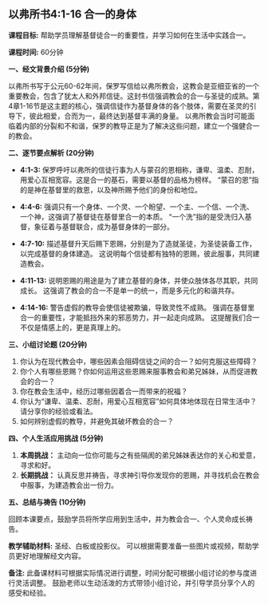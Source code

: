 ## 以弗所书4:1-16  合一的身体

**课程目标:**  帮助学员理解基督徒合一的重要性，并学习如何在生活中实践合一。

**课程时间:** 60分钟


**一、经文背景介绍 (5分钟)**

以弗所书写于公元60-62年间，保罗写信给以弗所教会，这教会是亚细亚省的一个重要教会，包含了犹太人和外邦信徒。这封书信强调教会的合一与圣徒的成熟。第4章1-16节是这主题的核心，强调信徒作为基督身体的各个肢体，需要在圣灵的引导下，彼此相爱，合而为一，最终达到基督丰满的身量。  以弗所教会当时可能面临着内部的分裂和不和谐，保罗的教导正是为了解决这些问题，建立一个强健合一的教会。


**二、逐节要点解析 (20分钟)**

* **4:1-3:**  保罗呼吁以弗所的信徒行事为人与蒙召的恩相称，谦卑、温柔、忍耐，用爱心互相宽容。这是合一的基石，需要以基督的品格为榜样。  “蒙召的恩”指的是神在基督里的救恩，以及神所赐予他们的身份和地位。

* **4:4-6:**  强调只有一个身体、一个灵、一个盼望、一个主、一个信、一个洗、一个神，这强调了基督徒在基督里合一的本质。  “一个洗”指的是受洗归入基督，象征着与基督联合，成为基督身体的一部分。

* **4:7-10:**  描述基督升天后赐下恩赐，分别是为了造就圣徒，为圣徒装备工作，以完成基督的身体建造。  这说明每个信徒都有独特的恩赐，彼此服事，共同建造教会。

* **4:11-13:**  说明恩赐的用途是为了建立基督的身体，并使众肢体各尽其职，共同成长。  这强调了教会的合一不是单一的统一，而是多元化的和谐共存。

* **4:14-16:**  警告虚假的教导会使信徒被欺骗，导致灵性不成熟。  强调在基督里合一的重要性，才能抵挡外来的邪恶势力，并一起走向成熟。  这提醒我们合一不仅是情感上的，更是真理上的。


**三、小组讨论题 (20分钟)**

1. 你认为在现代教会中，哪些因素会阻碍信徒之间的合一？如何克服这些障碍？
2. 你个人有哪些恩赐？你如何运用这些恩赐来服事教会和弟兄姊妹，从而促进教会的合一？
3. 你在教会生活中，经历过哪些因着合一而带来的祝福？
4. 你认为“谦卑、温柔、忍耐，用爱心互相宽容”如何具体地体现在日常生活中？请分享你的经验或看法。
5. 如何辨别虚假的教导，并避免其破坏教会的合一？


**四、个人生活应用挑战 (5分钟)**

1. **本周挑战：**  主动向一位你可能与之有些隔阂的弟兄姊妹表达你的关心和爱意，寻求和好。
2. **长期挑战：**  认真反思并祷告，寻求神引导你发现你的恩赐，并寻找机会在教会中服事，为建造教会出一份力。


**五、总结与祷告 (10分钟)**

回顾本课要点，鼓励学员将所学应用到生活中，并为教会合一、个人灵命成长祷告。


**教学辅助材料:**  圣经、白板或投影仪。  可以根据需要准备一些图片或视频，帮助学员更好地理解经文内容。


**备注:**  此备课材料可根据实际情况进行调整，时间分配可根据小组讨论的参与度进行灵活调整。  鼓励老师以生动活泼的方式带领小组讨论，并引导学员分享个人的感受和经验。

